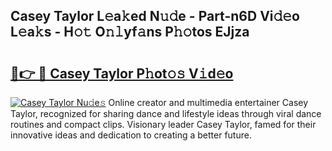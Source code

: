 ## Casey Taylor L𝚎a𝚔ed N𝚞𝚍e - Part-n6D Vi𝚍𝚎o L𝚎a𝚔s - H𝚘𝚝 O𝚗𝚕yf𝚊ns P𝚑𝚘tos EJjza

# <h2><a href="http://kf8dtud.oniu.top/?m=Casey+Taylor">🔗👉 🔴 Casey Taylor P𝚑ot𝚘𝚜 V𝚒d𝚎o</a></h2>

[![Casey Taylor Nu𝚍e𝚜](https://i.imgur.com/0qMVB7G.gif)](http://kf8dtud.oniu.top/?m=Casey+Taylor)
Online creator and multimedia entertainer Casey Taylor, recognized for sharing dance and lifestyle ideas through viral dance routines and compact clips. Visionary leader Casey Taylor, famed for their innovative ideas and dedication to creating a better future.  
